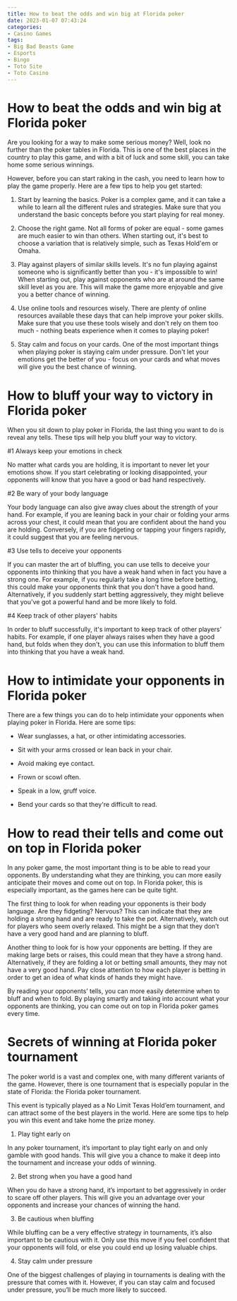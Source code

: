 ```yaml
---
title: How to beat the odds and win big at Florida poker
date: 2023-01-07 07:43:24
categories:
- Casino Games
tags:
- Big Bad Beasts Game
- Esports
- Bingo
- Toto Site
- Toto Casino
---
```



#  How to beat the odds and win big at Florida poker

Are you looking for a way to make some serious money? Well, look no further than the poker tables in Florida. This is one of the best places in the country to play this game, and with a bit of luck and some skill, you can take home some serious winnings.

However, before you can start raking in the cash, you need to learn how to play the game properly. Here are a few tips to help you get started:

1. Start by learning the basics. Poker is a complex game, and it can take a while to learn all the different rules and strategies. Make sure that you understand the basic concepts before you start playing for real money.

2. Choose the right game. Not all forms of poker are equal - some games are much easier to win than others. When starting out, it's best to choose a variation that is relatively simple, such as Texas Hold'em or Omaha.

3. Play against players of similar skills levels. It's no fun playing against someone who is significantly better than you - it's impossible to win! When starting out, play against opponents who are at around the same skill level as you are. This will make the game more enjoyable and give you a better chance of winning.

4. Use online tools and resources wisely. There are plenty of online resources available these days that can help improve your poker skills. Make sure that you use these tools wisely and don't rely on them too much - nothing beats experience when it comes to playing poker!

5. Stay calm and focus on your cards. One of the most important things when playing poker is staying calm under pressure. Don't let your emotions get the better of you - focus on your cards and what moves will give you the best chance of winning.

#  How to bluff your way to victory in Florida poker

When you sit down to play poker in Florida, the last thing you want to do is reveal any tells. These tips will help you bluff your way to victory.

#1 Always keep your emotions in check

No matter what cards you are holding, it is important to never let your emotions show. If you start celebrating or looking disappointed, your opponents will know that you have a good or bad hand respectively.

#2 Be wary of your body language

Your body language can also give away clues about the strength of your hand. For example, if you are leaning back in your chair or folding your arms across your chest, it could mean that you are confident about the hand you are holding. Conversely, if you are fidgeting or tapping your fingers rapidly, it could suggest that you are feeling nervous.

#3 Use tells to deceive your opponents

If you can master the art of bluffing, you can use tells to deceive your opponents into thinking that you have a weak hand when in fact you have a strong one. For example, if you regularly take a long time before betting, this could make your opponents think that you don't have a good hand. Alternatively, if you suddenly start betting aggressively, they might believe that you've got a powerful hand and be more likely to fold.

#4 Keep track of other players' habits

In order to bluff successfully, it's important to keep track of other players' habits. For example, if one player always raises when they have a good hand, but folds when they don't, you can use this information to bluff them into thinking that you have a weak hand.

#  How to intimidate your opponents in Florida poker

There are a few things you can do to help intimidate your opponents when playing poker in Florida. Here are some tips:

- Wear sunglasses, a hat, or other intimidating accessories.

- Sit with your arms crossed or lean back in your chair.

- Avoid making eye contact.

- Frown or scowl often.

- Speak in a low, gruff voice.

- Bend your cards so that they're difficult to read.

#  How to read their tells and come out on top in Florida poker

In any poker game, the most important thing is to be able to read your opponents. By understanding what they are thinking, you can more easily anticipate their moves and come out on top. In Florida poker, this is especially important, as the games here can be quite tight.

The first thing to look for when reading your opponents is their body language. Are they fidgeting? Nervous? This can indicate that they are holding a strong hand and are ready to take the pot. Alternatively, watch out for players who seem overly relaxed. This might be a sign that they don’t have a very good hand and are planning to bluff.

Another thing to look for is how your opponents are betting. If they are making large bets or raises, this could mean that they have a strong hand. Alternatively, if they are folding a lot or betting small amounts, they may not have a very good hand. Pay close attention to how each player is betting in order to get an idea of what kinds of hands they might have.

By reading your opponents’ tells, you can more easily determine when to bluff and when to fold. By playing smartly and taking into account what your opponents are thinking, you can come out on top in Florida poker games every time.

#  Secrets of winning at Florida poker tournament

The poker world is a vast and complex one, with many different variants of the game. However, there is one tournament that is especially popular in the state of Florida: the Florida poker tournament.

This event is typically played as a No Limit Texas Hold’em tournament, and can attract some of the best players in the world. Here are some tips to help you win this event and take home the prize money.

1. Play tight early on

In any poker tournament, it’s important to play tight early on and only gamble with good hands. This will give you a chance to make it deep into the tournament and increase your odds of winning.

2. Bet strong when you have a good hand

When you do have a strong hand, it’s important to bet aggressively in order to scare off other players. This will give you an advantage over your opponents and increase your chances of winning the hand.

3. Be cautious when bluffing

While bluffing can be a very effective strategy in tournaments, it’s also important to be cautious with it. Only use this move if you feel confident that your opponents will fold, or else you could end up losing valuable chips.

4. Stay calm under pressure

One of the biggest challenges of playing in tournaments is dealing with the pressure that comes with it. However, if you can stay calm and focused under pressure, you’ll be much more likely to succeed.